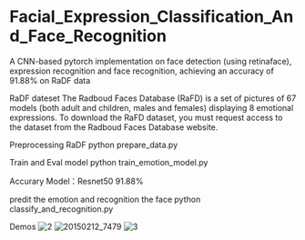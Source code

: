 # Facial_Expression_Classification_And_Face_Recognition
A CNN-based pytorch implementation on face detection (using retinaface), expression recognition and face recognition, achieving an accuracy of 91.88% on RaDF data

RaDF dateset
The Radboud Faces Database (RaFD) is a set of pictures of 67 models (both adult and children, males and females) displaying 8 emotional expressions.
To download the RaFD dataset, you must request access to the dataset from the Radboud Faces Database website.

Preprocessing RaDF
python prepare_data.py

Train and Eval model
python train_emotion_model.py

Accurary
Model：Resnet50 91.88%

predit the emotion and recognition the face
python classify_and_recognition.py

Demos
![2](https://user-images.githubusercontent.com/43111766/127254265-5494829f-6c82-44d4-b739-20c8cf76e463.JPG)
![20150212_7479](https://user-images.githubusercontent.com/43111766/127254346-d5fd3a1c-6ddf-48f1-8f19-3d154270b4b6.jpg)
![3](https://user-images.githubusercontent.com/43111766/127254356-76eedeed-46a7-4971-a44c-6de0e098eadb.JPG)
